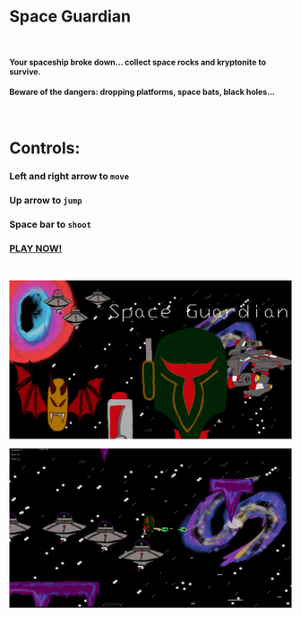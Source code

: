 # **Space Guardian**
&nbsp;
#### Your spaceship broke down... collect space rocks and kryptonite to survive.
#### Beware of the dangers: dropping platforms, space bats, black holes...
&nbsp;  
# Controls:
### **Left** and **right arrow** to ```move```
### **Up arrow** to ```jump```
### **Space bar** to ```shoot```
### [PLAY NOW!](https://leongrund.github.io/PlatformController/)
&nbsp;

![Space Guardian](space-guardian-start-screen.jpeg)

![pl](space-guardian-play.jpeg)
